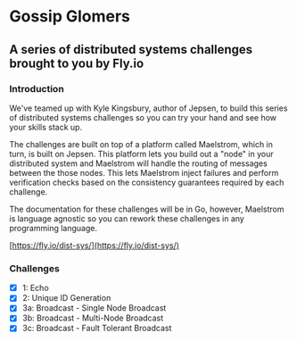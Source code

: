 # Gossip Glomers

## A series of distributed systems challenges brought to you by Fly.io

### Introduction

We've teamed up with Kyle Kingsbury, author of Jepsen, to build this series of distributed systems challenges so you can try your hand and see how your skills stack up.

The challenges are built on top of a platform called Maelstrom, which in turn, is built on Jepsen. This platform lets you build out a "node" in your distributed system and Maelstrom will handle the routing of messages between the those nodes. This lets Maelstrom inject failures and perform verification checks based on the consistency guarantees required by each challenge.

The documentation for these challenges will be in Go, however, Maelstrom is language agnostic so you can rework these challenges in any programming language.

[https://fly.io/dist-sys/](https://fly.io/dist-sys/)

### Challenges

- [x] 1: Echo
- [x] 2: Unique ID Generation
- [x] 3a: Broadcast - Single Node Broadcast
- [x] 3b: Broadcast - Multi-Node Broadcast
- [x] 3c: Broadcast - Fault Tolerant Broadcast
